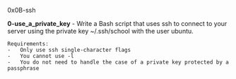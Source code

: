 0x0B-ssh


**0-use_a_private_key** - Write a Bash script that uses ssh to connect to your server using the private key ~/.ssh/school with the user ubuntu.

    Requirements:
    -   Only use ssh single-character flags
    -   You cannot use -l
    -   You do not need to handle the case of a private key protected by a passphrase
